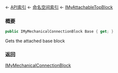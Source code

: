 ← [API索引](Api-Index) ← [命名空间索引](Namespace-Index) ← [IMyAttachableTopBlock](Sandbox.ModAPI.Ingame.IMyAttachableTopBlock)

### 概要

```csharp
public IMyMechanicalConnectionBlock Base { get; }
```

Gets the attached base block

### 返回

[IMyMechanicalConnectionBlock](Sandbox.ModAPI.Ingame.IMyMechanicalConnectionBlock)

